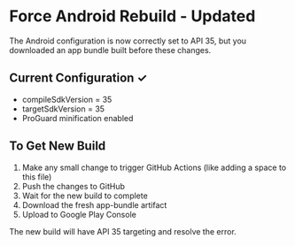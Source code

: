 # Force Android Rebuild - Updated

The Android configuration is now correctly set to API 35, but you downloaded an app bundle built before these changes.

## Current Configuration ✓
- compileSdkVersion = 35
- targetSdkVersion = 35
- ProGuard minification enabled

## To Get New Build
1. Make any small change to trigger GitHub Actions (like adding a space to this file) 
2. Push the changes to GitHub
3. Wait for the new build to complete
4. Download the fresh app-bundle artifact
5. Upload to Google Play Console

The new build will have API 35 targeting and resolve the error.